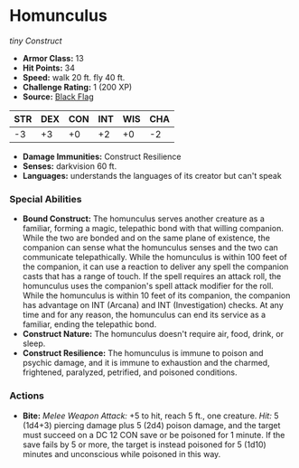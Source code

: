 # Homunculus

*tiny* *Construct*

- **Armor Class:** 13
- **Hit Points:** 34 
- **Speed:** walk 20 ft. fly 40 ft.
- **Challenge Rating:** 1 (200 XP)
- **Source:** [Black Flag](https://koboldpress.com/kpstore/product/tovrpg-pg-mv/)

| STR | DEX | CON | INT | WIS | CHA |
| --- | --- | --- | --- | --- | --- |
| -3 | +3 | +0 | +2 | +0 | -2 |

- **Damage Immunities:** Construct Resilience
- **Senses:** darkvision 60 ft.
- **Languages:** understands the languages of its creator but can't speak

### Special Abilities

- **Bound Construct:** The homunculus serves another creature as a familiar, forming a magic, telepathic bond with that willing companion. While the two are bonded and on the same plane of existence, the companion can sense what the homunculus senses and the two can communicate telepathically. While the homunculus is within 100 feet of the companion, it can use a reaction to deliver any spell the companion casts that has a range of touch. If the spell requires an attack roll, the homunculus uses the companion's spell attack modifier for the roll. While the homunculus is within 10 feet of its companion, the companion has advantage on INT (Arcana) and INT (Investigation) checks. At any time and for any reason, the homunculus can end its service as a familiar, ending the telepathic bond.
- **Construct Nature:** The homunculus doesn't require air, food, drink, or sleep.
- **Construct Resilience:** The homunculus is immune to poison and psychic damage, and it is immune to exhaustion and the charmed, frightened, paralyzed, petrified, and poisoned conditions.

### Actions

- **Bite:** _Melee Weapon Attack:_ +5 to hit, reach 5 ft., one creature. _Hit:_ 5 (1d4+3) piercing damage plus 5 (2d4) poison damage, and the target must succeed on a DC 12 CON save or be poisoned for 1 minute. If the save fails by 5 or more, the target is instead poisoned for 5 (1d10) minutes and unconscious while poisoned in this way.
